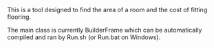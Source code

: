This is a tool designed to find the area of a room and the cost of fitting flooring.

The main class is currently BuilderFrame which can be automatically compiled and ran by Run.sh (or Run.bat on Windows).

